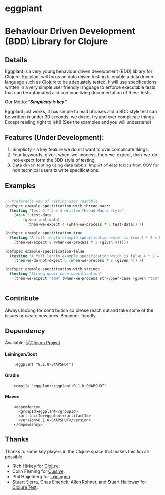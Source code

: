 # eggplant 
# Behaviour Driven Development (BDD) Library for Clojure

## Details

Eggplant is a very young behaviour driven development (BDD) library for Clojure. Eggplant will focus on data driven testing to enable a data driven language such as Clojure to be adequately tested. It will use specifications written in a very simple user friendly language to enforce executable tests that can be automated and continue living documentation of these tests. 

Our Motto: **_"Simplicity is key"_**

Eggplant just works, it has simple to read phrases and a BDD style test can be written in under 30 seconds, we do not try and over complicate things. Except reading right to left!! (See the examples and you will understand) 


## Features (Under Development): 
1. Simplicity - a key feature we do not want to over complicate things.
2. Four keywords: given, when-we-process, then-we-expect, then-we-do-not-expect form the BDD style of testing. 
3. Data driven testing using data tables. Import of data tables from CSV for non technical users to write specifications.
 
## Examples

``` clojure

;; Preferable way of writing user readable
(defspec example-specification-with-thread-macro
  (testing "Test 2 * 2 = 4 written Thread Macro style"
    (as-> 2 test-data 
        (given test-data)
          (then-we-expect 4 (when-we-process * 2 test-data)))))

(defspec example-specification-true
  (testing "A full length example specification which is true 4 * 2 = 8"
    (then-we-expect 8 (when-we-process * 2 (given 4)))))

(defspec example-specification-false
  (testing "A full length example specification which is false 4 * 2 = 6 ! False"
    (then-we-do-not-expect 6 (when-we-process * 2 (given 4)))))

(defspec example-specification-with-strings
  (testing "String upper case specification"
    (then-we-expect "TOM" (when-we-process str/upper-case (given "tom")))))
    
```
## Contribute

Always looking for contribution so please reach out and take some of the issues or create new ones. Beginner friendly.
 
## Dependency

Available: [![Clojars Project](https://img.shields.io/clojars/v/eggplant.svg)](https://clojars.org/eggplant)

#### Leiningen/Boot
``` 
    [eggplant "0.1.0-SNAPSHOT"] 
```
#### Gradle  
```
    compile "eggplant:eggplant:0.1.0-SNAPSHOT"
```
#### Maven  
```
    <dependency>
      <groupId>eggplant</groupId>
      <artifactId>eggplant</artifactId>
      <version>0.1.0-SNAPSHOT</version>
    </dependency>
```
 
## Thanks

Thanks to some key players in the Clojure space that makes this fun all possible: 
 
- Rich Hickey for [Clojure](http://clojure.org).
- Colin Fleming for [Cursive](https://cursiveclojure.com).
- Phil Hagelberg for [Leiningen](http://leiningen.org).
- Stuart Sierra, Chas Emerick, Allen Rohner, and Stuart Halloway for [Clojure Test](https://clojure.github.io/clojure/clojure.test-api.html).

